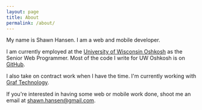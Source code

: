 ```yaml
---
layout: page
title: About
permalink: /about/
---
```


My name is Shawn Hansen. I am a web and mobile developer.

I am currently employed at the [University of Wisconsin Oshkosh](http://www.uwosh.edu) as the Senior Web Programmer. Most of the code I write for UW Oshkosh is on [GitHub](http://www.github.com/uwoshkosh).

I also take on contract work when I have the time. I'm currently working with [Graf Technology](http://www.graftechnology.com).

If you're interested in having some web or mobile work done, shoot me an email at [shawn.hansen@gmail.com](mailto:shawn.hansen@gmail.com).
